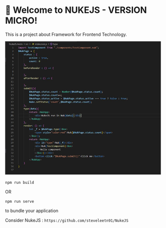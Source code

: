 # 🚀 Welcome to NUKEJS - VERSION MICRO!

This is a project about Framework for Frontend Technology.

![image description](document/Capture.JPG)

```
npm run build
```

OR

```
npm run serve
```

to bundle your application

Consider NukeJS : `https://github.com/steveleetn91/NukeJS`
